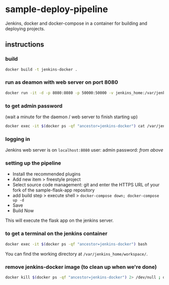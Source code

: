 # sample-deploy-pipeline

Jenkins, docker and docker-compose in a container for building and deploying projects.

## instructions

### build

```bash
docker build -t jenkins-docker .
```

### run as deamon with web server on port 8080

```bash
docker run -it -d -p 8080:8080 -p 50000:50000 -v jenkins_home:/var/jenkins_home -v /var/run/docker.sock:/var/run/docker.sock --restart unless-stopped jenkins-docker
```

### to get admin password

(wait a minute for the daemon / web server to finish starting up)

```bash
docker exec -it $(docker ps -qf "ancestor=jenkins-docker") cat /var/jenkins_home/secrets/initialAdminPassword
```

### logging in

Jenkins web server is on `localhost:8080` user: admin password: _from above_

### setting up the pipeline

- Install the recommended plugins
- Add new item > freestyle project
- Select source code management: git and enter the HTTPS URL of your fork of the sample-flask-app repository
- add build step > execute shell > `docker-compose down; docker-compose up -d`
- Save
- Build Now

This will execute the flask app on the jenkins server.

### to get a terminal on the jenkins container
```bash
docker exec -it $(docker ps -qf "ancestor=jenkins-docker") bash 
```

You can find the working directory at `/var/jenkins_home/workspace/`.

### remove jenkins-docker image (to clean up when we're done)

```bash
docker kill $(docker ps -qf "ancestor=jenkins-docker") 2> /dev/null ; docker image rm jenkins-docker --force; docker image prune --force
```

